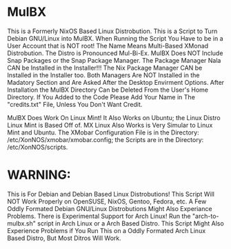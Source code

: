 # MulBX
This is a Formerly NixOS Based Linux Distrobution.
This is a Script to Turn Debian GNU/Linux into MulBX.
When Running the Script You Have to be in a User Account that is NOT root!
The Name Means Multi-Based XMonad Distrobution.
The Distro is Pronounced Mul-Bi-Ex.
MulBX Does NOT Include Snap Packages or the Snap Package Manager.
The Package Manager Nala CAN be Installed in the Installer!!!
The Nix Package Manager CAN be Installed in the Installer too.
Both Managers Are NOT Installed in the Madatory Section and Are Asked After the Desktop Envirment Options.
After Installation the MulBX Directory Can be Deleted From the User's Home Directory.
If You Added to the Code Please Add Your Name in The "credits.txt" File, Unless You Don't Want Credit.






MulBX Does Work On Linux Mint!
It Also Works on Ubuntu; the Linux Distro Linux Mint is Based Off of.
MX Linux Also Works is Very Simular to Linux Mint and Ubuntu.
The XMobar Configuration File is in the Directory: /etc/XonNOS/xmobar/xmobar.config; the Scripts are in the Directory: /etc/XonNOS/scripts.



# WARNING:
This is For Debian and Debian Based Linux Distrobutions!
This Script Will NOT Work Properly on OpenSUSE, NixOS, Gentoo, Fedora, etc.
A Few Oddly Formated Debian GNU/Linux Distrobutions Might Also Experiance Problems. 
There is Experimental Support for Arch Linux!
Run the "arch-to-mulbx.sh" script in Arch Linux or a Arch Based Distro.
This Script Might Also Experience Problems if You Run This on a Oddly Formated Arch Linux Based Distro, But Most Ditros Will Work.

